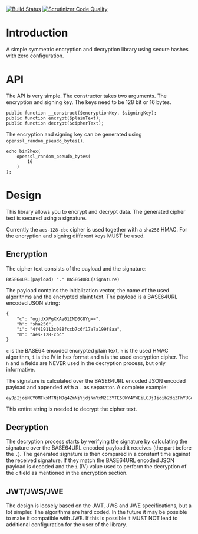 [![Build Status](https://travis-ci.org/fkooman/php-lib-crypto.svg)](https://travis-ci.org/fkooman/php-lib-crypto)
[![Scrutinizer Code Quality](https://scrutinizer-ci.com/g/fkooman/php-lib-crypto/badges/quality-score.png?b=master)](https://scrutinizer-ci.com/g/fkooman/php-lib-crypto/?branch=master)

# Introduction
A simple symmetric encryption and decryption library using secure hashes with 
zero configuration.

# API
The API is very simple. The constructor takes two arguments. The encryption
and signing key. The keys need to be 128 bit or 16 bytes. 

    public function __construct($encryptionKey, $signingKey);
    public function encrypt($plainText);
    public function decrypt($cipherText);

The encryption and signing key can be generated using 
`openssl_random_pseudo_bytes()`. 

    echo bin2hex(
        openssl_random_pseudo_bytes(
            16
        )
    );

# Design
This library allows you to encrypt and decrypt data. The generated cipher text
is secured using a signature. 

Currently the `aes-128-cbc` cipher is used together with a `sha256` HMAC. For 
the encryption and signing different keys MUST be used.

## Encryption
The cipher text consists of the payload and the signature:

    BASE64URL(payload) "." BASE64URL(signature)

The payload contains the initialization vector, the name of the used algorithms 
and the encrypted plaint text. The payload is a BASE64URL encoded JSON string:

    {
        "c": "ogjdXXPgXKAe01IMD0C8Yg==",
        "h": "sha256",
        "i": "4f419113c088fccb7c6f17a7a199f8aa",
        "m": "aes-128-cbc"
    }

`c` is the BASE64 encoded encrypted plain text, `h` is the used HMAC algorithm,
`i` is the IV in hex format and `m` is the used encryption cipher. The `h` and
`m` fields are NEVER used in the decryption process, but only informative.

The signature is calculated over the BASE64URL encoded JSON encoded payload and
appended with a `.` as separator. A complete example:

    eyJpIjoiNGY0MTkxMTNjMDg4ZmNjYjdjNmYxN2E3YTE5OWY4YWEiLCJjIjoib2dqZFhYUGdYS0FlMDFJTUQwQzhZZz09IiwibSI6ImFlcy0xMjgtY2JjIiwiaCI6InNoYTI1NiJ9.poRFNxkom2iqiUcQ7v88AkKmK_HA_CEsRNOlvpoTXA0

This entire string is needed to decrypt the cipher text.

## Decryption
The decryption process starts by verifying the signature by calculating the
signature over the BASE64URL encoded payload it receives (the part before the 
`.`). The generated signature is then compared in a constant time against the 
received signature. If they match the BASE64URL encoded JSON payload is 
decoded and the `i` (IV) value used to perform the decryption of the `c` field 
as mentioned in the encryption section.

## JWT/JWS/JWE
The design is loosely based on the JWT, JWS and JWE specifications, but a lot 
simpler. The algorithms are hard coded. In the future it may be possible to 
make it compatible with JWE. If this is possible it MUST NOT lead to 
additional configuration for the user of the library.
